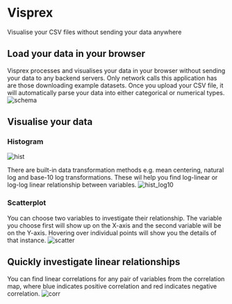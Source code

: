 # Visprex
Visualise your CSV files without sending your data anywhere

## Load your data in your browser
Visprex processes and visualises your data in your browser without sending your data to any backend servers.
Only network calls this application has are those downloading example datasets. Once you upload your CSV file, it will automatically parse your data into either categorical or numerical types.
![schema](https://github.com/KengoA/visprex/assets/20113339/2c3de5cd-b197-49c8-ad5f-0e5cca52f79f)

## Visualise your data
### Histogram
![hist](https://github.com/KengoA/visprex/assets/20113339/7fb3fd86-921d-4f99-a92e-92621bee8ce2)

There are built-in data transformation methods e.g. mean centering, natural log and base-10 log transformations. These wil help you find log-linear or log-log linear relationship between variables.
![hist_log10](https://github.com/KengoA/visprex/assets/20113339/fb6ebf6f-9600-4ac0-b226-3faf832ec618)

### Scatterplot
You can choose two variables to investigate their relationship. The variable you choose first will show up on the X-axis and the second variable will be on the Y-axis.
Hovering over individual points will show you the details of that instance.
![scatter](https://github.com/KengoA/visprex/assets/20113339/2c3dfa55-72c5-4039-b84d-539c01a816dd)


## Quickly investigate linear relationships
You can find linear correlations for any pair of variables from the correlation map, where blue indicates positive correlation and red indicates negative correlation.
![corr](https://github.com/KengoA/visprex/assets/20113339/8b0b77c9-0efb-48e8-b44b-4f1327cf1250)
